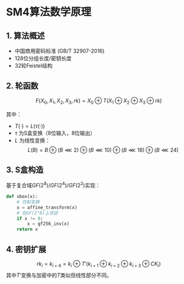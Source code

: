 # SM4算法数学原理

## 1. 算法概述
- 中国商用密码标准 (GB/T 32907-2016)
- 128位分组长度/密钥长度
- 32轮Feistel结构

## 2. 轮函数
$$F(X_0, X_1, X_2, X_3, rk) = X_0 \oplus T(X_1 \oplus X_2 \oplus X_3 \oplus rk)$$

其中：
- $T(\cdot) = L(\tau(\cdot))$
- $\tau$ 为S盒变换（8位输入，8位输出）
- $L$ 为线性变换：
  $$L(B) = B \oplus (B \lll 2) \oplus (B \lll 10) \oplus (B \lll 18) \oplus (B \lll 24)$$

## 3. S盒构造
基于复合域$GF(2^8)/GF(2^4)/GF(2^2)$实现：
```python
def sbox(x):
    # 仿射变换
    x = affine_transform(x)
    # 在GF(2^8)上求逆
    if x != 0:
        x = gf256_inv(x)
    return x
```
## 4. 密钥扩展

$$rk_i = k_{i+4} = k_i \oplus T'(k_{i+1} \oplus k_{i+2} \oplus k_{i+3} \oplus CK_i)$$
其中$T'$变换与加密中的$T$类似但线性部分不同。
